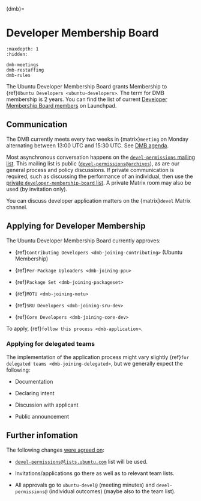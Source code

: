 (dmb)=
# Developer Membership Board

```{toctree}
:maxdepth: 1
:hidden:

dmb-meetings
dmb-restaffing
dmb-rules
```

The Ubuntu Developer Membership Board grants Membership to {ref}`Ubuntu Developers <ubuntu-developers>`.
The term for DMB membership is 2 years.
You can find the list of current [Developer Membership Board members](https://launchpad.net/~developer-membership-board/+members) on Launchpad.


## Communication

The DMB currently meets every two weeks in {matrix}`meeting` on Monday alternating between 13:00 UTC and 15:30 UTC.
See [DMB agenda](https://discourse.ubuntu.com/t/ubuntu-developer-membership-board-agenda/66634).

Most asynchronous conversation happens on the [`devel-permissions` mailing list](https://lists.ubuntu.com/mailman/listinfo/devel-permissions).
This mailing list is public ([`devel-permissions@archives`](https://lists.ubuntu.com/archives/devel-permissions/)), as are our general process and policy discussions.
If private communication is required, such as discussing the performance of an individual, then use the [private `developer-membership-board` list](https://lists.ubuntu.com/mailman/listinfo/developer-membership-board). A private Matrix room may also be used (by invitation only).
  
You can discuss developer application matters on the {matrix}`devel` Matrix channel.


## Applying for Developer Membership

The Ubuntu Developer Membership Board currently approves:

* {ref}`Contributing Developers <dmb-joining-contributing>` (Ubuntu Membership)

* {ref}`Per-Package Uploaders <dmb-joining-ppu>`

* {ref}`Package Set <dmb-joining-packageset>`

* {ref}`MOTU <dmb-joining-motu>`

* {ref}`SRU Developers <dmb-joining-sru-dev>`

* {ref}`Core Developers <dmb-joining-core-dev>`

To apply, {ref}`follow this process <dmb-application>`.


### Applying for delegated teams

The implementation of the application process might vary slightly {ref}`for delegated teams <dmb-joining-delegated>`, but we generally expect the following:

* Documentation

* Declaring intent

* Discussion with applicant

* Public announcement


## Further infomation

The following changes [were agreed on](http://irclogs.ubuntu.com/2009/10/13/%23ubuntu-meeting.html):

* [`devel-permissions@lists.ubuntu.com`](https://lists.ubuntu.com/mailman/listinfo/devel-permissions) list will be used.

* Invitations/applications go there as well as to relevant team lists.

* All approvals go to `ubuntu-devel@` (meeting minutes) and `devel-permissions@` (individual outcomes) (maybe also to the team list).



